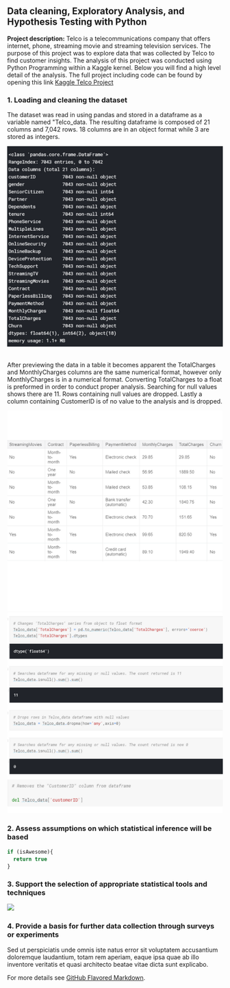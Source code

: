 ## Data cleaning, Exploratory Analysis, and Hypothesis Testing with Python

**Project description:** Telco is  a telecommunications company that offers internet, phone, streaming movie and streaming television services. The purpose of this project was to explore data that was collected by Telco to find customer insights. The analysis of this project was conducted using Python Programming within a Kaggle kernel. Below you will find a high level detail of the analysis. The full project including code can be found by opening this link [Kaggle Telco Project](https://www.kaggle.com/seekcoherence/telcom-python)

### 1. Loading and cleaning the dataset

The dataset was read in using pandas and stored in a dataframe as a variable named "Telco_data. The resulting dataframe is composed of 21 columns and 7,042 rows. 18 columns are in an object format while 3 are stored as integers.

<img src="images/datadesc2.png?raw=true"/>

<br>After previewing the data in a table it becomes apparent the TotalCharges and MonthlyCharges columns are the same numerical format, however only MonthlyCharges is in a numerical format. Converting TotalCharges to a float is preformed in order to conduct proper analysis. Searching for null values shows there are 11. Rows containing null values are dropped. Lastly a column containing CustomerID is of no value to the analysis and is dropped.<br/>

<img src="images/table.png?raw=true"/>

<img src="images/cleaning.png?raw=true"/>


### 2. Assess assumptions on which statistical inference will be based

```javascript
if (isAwesome){
  return true
}
```

### 3. Support the selection of appropriate statistical tools and techniques

<img src="images/dummy_thumbnail.jpg?raw=true"/>

### 4. Provide a basis for further data collection through surveys or experiments

Sed ut perspiciatis unde omnis iste natus error sit voluptatem accusantium doloremque laudantium, totam rem aperiam, eaque ipsa quae ab illo inventore veritatis et quasi architecto beatae vitae dicta sunt explicabo. 

For more details see [GitHub Flavored Markdown](https://guides.github.com/features/mastering-markdown/).
